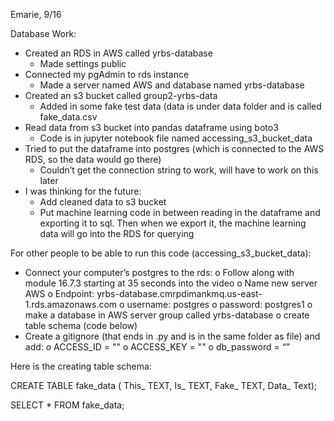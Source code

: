 Emarie,  9/16

Database Work:
- Created an RDS in AWS called yrbs-database
    - Made settings public
- Connected my pgAdmin to rds instance
    - Made a server named AWS and database named yrbs-database
- Created an s3 bucket called group2-yrbs-data
    - Added in some fake test data (data is under data folder and is called fake_data.csv
- Read data from s3 bucket into pandas dataframe using boto3
    - Code is in jupyter notebook file named accessing_s3_bucket_data
- Tried to put the dataframe into postgres (which is connected to the AWS RDS, so the data would go there)
    - Couldn’t get the connection string to work, will have to work on this later
- I was thinking for the future:
    - Add cleaned data to s3 bucket
    - Put machine learning code in between reading in the dataframe and exporting it to sql. Then when we export it, the machine learning data will go into the RDS for querying

For other people to be able to run this code (accessing_s3_bucket_data):
- Connect your computer’s postgres to the rds:
o   Follow along with module 16.7.3 starting at 35 seconds into the video
o   Name new server AWS
o   Endpoint: yrbs-database.cmrpdimankmq.us-east-1.rds.amazonaws.com
o   username: postgres
o   password: postgres1
o   make a database in AWS server group called yrbs-database
o   create table schema (code below)
-   Create a gitignore (that ends in .py and is in the same folder as file) and add:
o   ACCESS_ID = ""
o   ACCESS_KEY = ""
o   db_password =  “”
 
Here is the creating table schema:

 CREATE TABLE fake_data (
 This_ TEXT,
 Is_ TEXT,
 Fake_ TEXT,
 Data_ Text);
 
SELECT * FROM fake_data;
